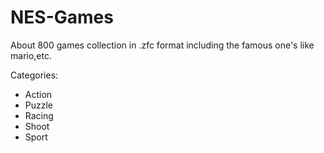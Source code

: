 # NES-Games
About 800 games collection in .zfc format including the famous one's like mario,etc.


Categories:
- Action
- Puzzle
- Racing
- Shoot
- Sport